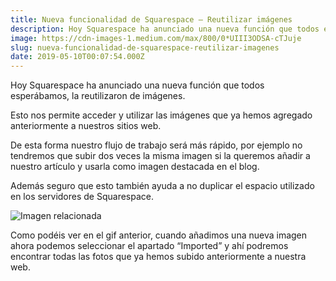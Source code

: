 ```yaml
---
title: Nueva funcionalidad de Squarespace — Reutilizar imágenes
description: Hoy Squarespace ha anunciado una nueva función que todos esperábamos, la reutilizaron de imágenes.
image: https://cdn-images-1.medium.com/max/800/0*UIII3ODSA-cTJuje
slug: nueva-funcionalidad-de-squarespace-reutilizar-imagenes
date: 2019-05-10T00:07:54.000Z
---
```


Hoy Squarespace ha anunciado una nueva función que todos esperábamos, la reutilizaron de imágenes.

Esto nos permite acceder y utilizar las imágenes que ya hemos agregado anteriormente a nuestros sitios web.

De esta forma nuestro flujo de trabajo será más rápido, por ejemplo no tendremos que subir dos veces la misma imagen si la queremos añadir a nuestro artículo y usarla como imagen destacada en el blog.

Además seguro que esto también ayuda a no duplicar el espacio utilizado en los servidores de Squarespace.

![Imagen relacionada](https://cdn-images-1.medium.com/max/800/0*UIII3ODSA-cTJuje)

Como podéis ver en el gif anterior, cuando añadimos una nueva imagen ahora podemos seleccionar el apartado “Imported” y ahí podremos encontrar todas las fotos que ya hemos subido anteriormente a nuestra web.
